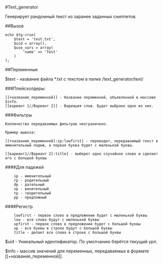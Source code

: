 #Text_generator

Генерирует рандомный текст из заранее заданных сниппетов.

##Вызов

	echo $tg->run(
		$text = 'test.txt',
		$uid = array(),
		$use_vars = array(
			'name' => 'Test'
		)
	);

##Переменные

$text - название файла *.txt с текстом в папке /text_generator/text/

###Плейсхолдеры:
	
	[[+название_переменной]] - Название переменной, объявленной в массиве $info.
	[[вариант 1//Вариант 2]] - Вариация слов. Будет выбрано одно из них.

###Фильтры

	Колличество передаваемых фильтров неограничено.
		
	Пример вывоза:
	  
	[[+название_переменной]:ip:lowfirst] - переводит, передаваемый текст в именительный падеж, а первая буква будет с маленькой буквы.
	  
	[[вариант1//Вариант 2]:title] - выберет одно случайное слово и сделает его с большой буквы
	  
####Для падежей
		
		ip - именительный
		rp - родительный
		dp - дательный
		vp - винительный
		tp - творительный
		pp - предложный

####Регистр
		
		lowfirst - первое слово в предложении будет с маленькой буквы
		low - все слова будут с маленькой буквы
		upfirst - первое слово в предложении будет с большой буквы
		up - все буквы в строке будут с большой буквы
		title - делает все слова в строке с большой буквы

$uid - Уникальный идентификатор. По умолчанию берётся текущий урл.
		
$info - массив значений для переменных, передаваемых в формате [[+название_переменной]].
